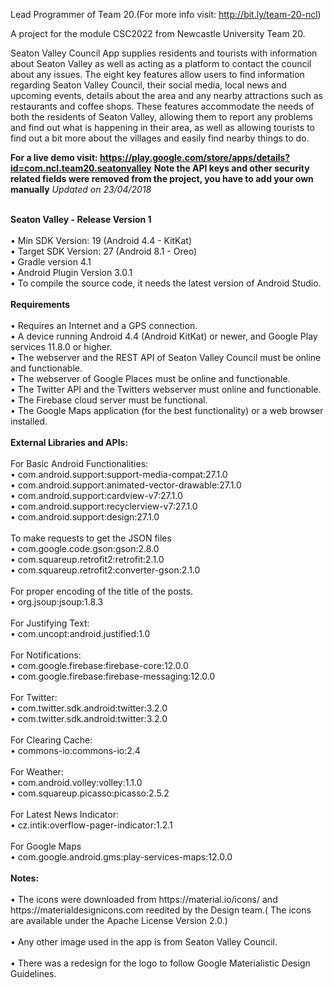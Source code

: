 Lead Programmer of Team 20.(For more info visit: http://bit.ly/team-20-ncl) 

A project for the module CSC2022 from Newcastle University Team 20. 

Seaton Valley Council App supplies residents and tourists with information about 
Seaton Valley as well as acting as a platform to contact the council about any issues. 
The eight key features allow users to find information regarding Seaton Valley Council,
their social media, local news and upcoming events, details about the area and 
any nearby attractions such as restaurants and coffee shops.
These features accommodate the needs of both the residents of Seaton Valley, 
allowing them to report any problems and find out what is happening in their area, 
as well as allowing tourists to find out a bit more about the villages 
and easily find nearby things to do.

<b>For a live demo visit: https://play.google.com/store/apps/details?id=com.ncl.team20.seatonvalley</b>
<b>Note the API keys and other security related fields were removed from the project, you have to add your  own manually</b>
<i>Updated on 23/04/2018</i>
<br>

<br>
<b>Seaton Valley - Release Version 1</b>
<br>

<br>
•	Min SDK Version: 19 (Android 4.4 - KitKat)
<br>
•	Target SDK Version: 27 (Android 8.1 - Oreo)
<br>
•	Gradle version 4.1 
<br>
•	Android Plugin Version 3.0.1
<br>
•	To compile the source code, it needs the latest version of Android Studio. 
<br>

<br>
<b>Requirements </b><br>
<br>
•	Requires an Internet and a GPS connection.
<br>
•	A device running Android 4.4 (Android KitKat) or newer, and Google Play services 11.8.0 or higher. 
<br>
•	The webserver and the REST API of Seaton Valley Council must be online and functionable. 
<br>
•	The webserver of Google Places must be online and functionable. 
<br>
•	The Twitter API and the Twitters webserver must online and functionable.  
<br>
•	The Firebase cloud server must be functional.
<br>
•	The Google Maps application (for the best functionality) or a web browser installed.  
<br>

 

<br>
<b>External Libraries and APIs:</b>
<br>

<br>
For Basic Android Functionalities:
<br>
•	com.android.support:support-media-compat:27.1.0
<br>
•	com.android.support:animated-vector-drawable:27.1.0
<br>
•	com.android.support:cardview-v7:27.1.0
<br>
•	com.android.support:recyclerview-v7:27.1.0
<br>
•	com.android.support:design:27.1.0
<br>

<br>
To make requests to get the JSON files
<br>
•	com.google.code.gson:gson:2.8.0
<br>
•	com.squareup.retrofit2:retrofit:2.1.0
<br>
•	com.squareup.retrofit2:converter-gson:2.1.0
<br>

<br>
For proper encoding of the title of the posts. 
<br>
•	org.jsoup:jsoup:1.8.3
<br>

<br>
For Justifying Text: 
<br>
•	com.uncopt:android.justified:1.0
<br>

<br>
For Notifications: 
<br>
•	com.google.firebase:firebase-core:12.0.0
<br>
•	com.google.firebase:firebase-messaging:12.0.0
<br>

<br>
For Twitter: 
<br>
•	com.twitter.sdk.android:twitter:3.2.0
<br>
•	com.twitter.sdk.android:twitter:3.2.0
<br>

<br>
For Clearing Cache: 
<br>
•	commons-io:commons-io:2.4
<br>

<br>
For Weather: 
<br>
•	com.android.volley:volley:1.1.0
<br>
•	com.squareup.picasso:picasso:2.5.2
<br>

<br>
For Latest News Indicator: 
<br>
•	cz.intik:overflow-pager-indicator:1.2.1
<br>
 
<br>
For Google Maps
<br>
• com.google.android.gms:play-services-maps:12.0.0 
<br>

<br>
<b>Notes:</b>
<br>

<br>
•	The icons were downloaded from https://material.io/icons/ and https://materialdesignicons.com reedited by the Design team.( The icons are available under the Apache License Version 2.0.) 
<br>

<br>
•	Any other image used in the app is from Seaton Valley Council.
<br>

<br>
•	There was a redesign for the logo to follow Google Materialistic Design Guidelines.
<br>

<br>

<br>

<br>

<br>
